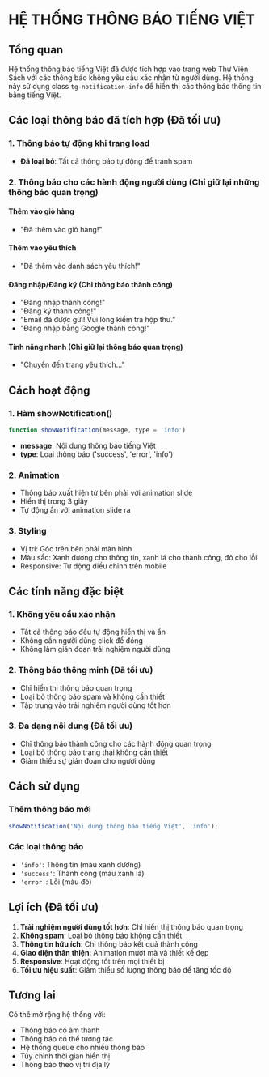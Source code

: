 # HỆ THỐNG THÔNG BÁO TIẾNG VIỆT

## Tổng quan
Hệ thống thông báo tiếng Việt đã được tích hợp vào trang web Thư Viện Sách với các thông báo không yêu cầu xác nhận từ người dùng. Hệ thống này sử dụng class `tg-notification-info` để hiển thị các thông báo thông tin bằng tiếng Việt.

## Các loại thông báo đã tích hợp (Đã tối ưu)

### 1. Thông báo tự động khi trang load
- **Đã loại bỏ**: Tất cả thông báo tự động để tránh spam

### 2. Thông báo cho các hành động người dùng (Chỉ giữ lại những thông báo quan trọng)

#### Thêm vào giỏ hàng
- "Đã thêm vào giỏ hàng!"

#### Thêm vào yêu thích
- "Đã thêm vào danh sách yêu thích!"

#### Đăng nhập/Đăng ký (Chỉ thông báo thành công)
- "Đăng nhập thành công!"
- "Đăng ký thành công!"
- "Email đã được gửi! Vui lòng kiểm tra hộp thư."
- "Đăng nhập bằng Google thành công!"

#### Tính năng nhanh (Chỉ giữ lại thông báo quan trọng)
- "Chuyển đến trang yêu thích..."

## Cách hoạt động

### 1. Hàm showNotification()
```javascript
function showNotification(message, type = 'info')
```
- **message**: Nội dung thông báo tiếng Việt
- **type**: Loại thông báo ('success', 'error', 'info')

### 2. Animation
- Thông báo xuất hiện từ bên phải với animation slide
- Hiển thị trong 3 giây
- Tự động ẩn với animation slide ra

### 3. Styling
- Vị trí: Góc trên bên phải màn hình
- Màu sắc: Xanh dương cho thông tin, xanh lá cho thành công, đỏ cho lỗi
- Responsive: Tự động điều chỉnh trên mobile

## Các tính năng đặc biệt

### 1. Không yêu cầu xác nhận
- Tất cả thông báo đều tự động hiển thị và ẩn
- Không cần người dùng click để đóng
- Không làm gián đoạn trải nghiệm người dùng

### 2. Thông báo thông minh (Đã tối ưu)
- Chỉ hiển thị thông báo quan trọng
- Loại bỏ thông báo spam và không cần thiết
- Tập trung vào trải nghiệm người dùng tốt hơn

### 3. Đa dạng nội dung (Đã tối ưu)
- Chỉ thông báo thành công cho các hành động quan trọng
- Loại bỏ thông báo trạng thái không cần thiết
- Giảm thiểu sự gián đoạn cho người dùng

## Cách sử dụng

### Thêm thông báo mới
```javascript
showNotification('Nội dung thông báo tiếng Việt', 'info');
```

### Các loại thông báo
- `'info'`: Thông tin (màu xanh dương)
- `'success'`: Thành công (màu xanh lá)
- `'error'`: Lỗi (màu đỏ)

## Lợi ích (Đã tối ưu)

1. **Trải nghiệm người dùng tốt hơn**: Chỉ hiển thị thông báo quan trọng
2. **Không spam**: Loại bỏ thông báo không cần thiết
3. **Thông tin hữu ích**: Chỉ thông báo kết quả thành công
4. **Giao diện thân thiện**: Animation mượt mà và thiết kế đẹp
5. **Responsive**: Hoạt động tốt trên mọi thiết bị
6. **Tối ưu hiệu suất**: Giảm thiểu số lượng thông báo để tăng tốc độ

## Tương lai

Có thể mở rộng hệ thống với:
- Thông báo có âm thanh
- Thông báo có thể tương tác
- Hệ thống queue cho nhiều thông báo
- Tùy chỉnh thời gian hiển thị
- Thông báo theo vị trí địa lý 